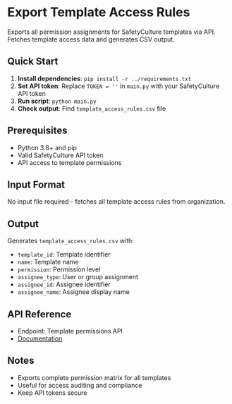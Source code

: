 # Export Template Access Rules

Exports all permission assignments for SafetyCulture templates via API. Fetches template access data and generates CSV output.

## Quick Start

1. **Install dependencies**: `pip install -r ../requirements.txt`
2. **Set API token**: Replace `TOKEN = ''` in `main.py` with your SafetyCulture API token
3. **Run script**: `python main.py`
4. **Check output**: Find `template_access_rules.csv` file

## Prerequisites

- Python 3.8+ and pip
- Valid SafetyCulture API token
- API access to template permissions

## Input Format

No input file required - fetches all template access rules from organization.

## Output

Generates `template_access_rules.csv` with:
- `template_id`: Template identifier
- `name`: Template name
- `permission`: Permission level
- `assignee_type`: User or group assignment
- `assignee_id`: Assignee identifier
- `assignee_name`: Assignee display name

## API Reference

- Endpoint: Template permissions API
- [Documentation](https://developer.safetyculture.com/reference/)

## Notes

- Exports complete permission matrix for all templates
- Useful for access auditing and compliance
- Keep API tokens secure
